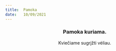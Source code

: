 ```yaml
---
title:  Pamoka
date:   10/09/2021
---
```


### <center>Pamoka kuriama.</center>
<center>Kviečiame sugrįžti vėliau.</center>